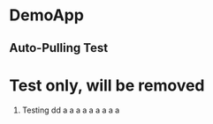 # DemoApp
## Auto-Pulling Test
Test only, will be removed
==========================
1. Testing
dd
a
a
a
a
a
a
a
a
a
